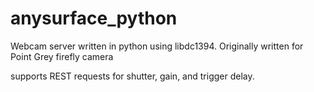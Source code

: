 anysurface_python
=================

Webcam server written in python using libdc1394. 
Originally written for Point Grey firefly camera

supports REST requests for shutter, gain, and trigger delay.
